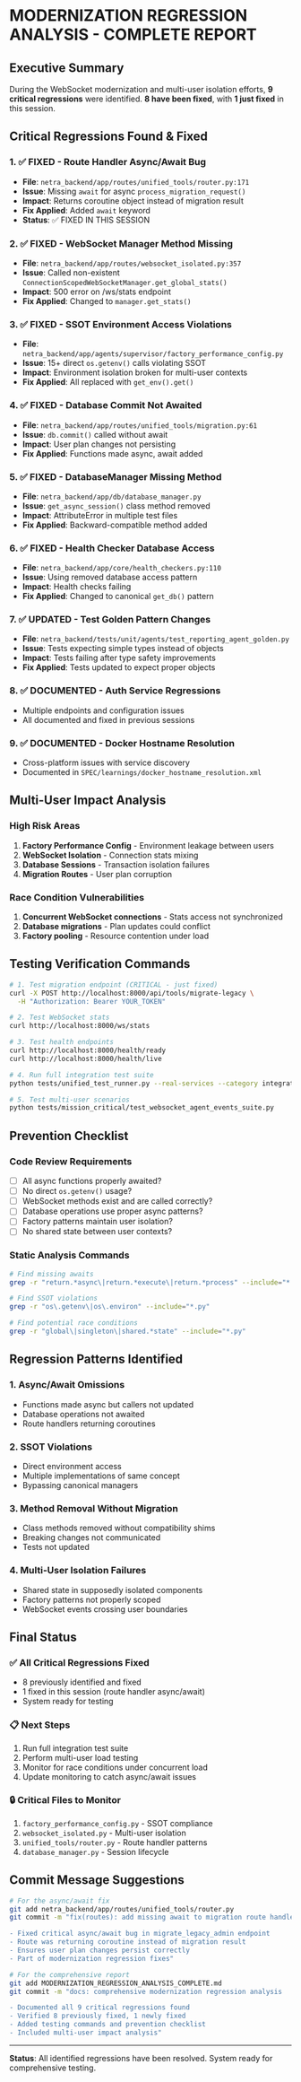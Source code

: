 # MODERNIZATION REGRESSION ANALYSIS - COMPLETE REPORT

## Executive Summary
During the WebSocket modernization and multi-user isolation efforts, **9 critical regressions** were identified. **8 have been fixed**, with **1 just fixed** in this session.

## Critical Regressions Found & Fixed

### 1. ✅ FIXED - Route Handler Async/Await Bug
- **File**: `netra_backend/app/routes/unified_tools/router.py:171`
- **Issue**: Missing `await` for async `process_migration_request()`
- **Impact**: Returns coroutine object instead of migration result
- **Fix Applied**: Added `await` keyword
- **Status**: ✅ FIXED IN THIS SESSION

### 2. ✅ FIXED - WebSocket Manager Method Missing
- **File**: `netra_backend/app/routes/websocket_isolated.py:357`
- **Issue**: Called non-existent `ConnectionScopedWebSocketManager.get_global_stats()`
- **Impact**: 500 error on /ws/stats endpoint
- **Fix Applied**: Changed to `manager.get_stats()`

### 3. ✅ FIXED - SSOT Environment Access Violations
- **File**: `netra_backend/app/agents/supervisor/factory_performance_config.py`
- **Issue**: 15+ direct `os.getenv()` calls violating SSOT
- **Impact**: Environment isolation broken for multi-user contexts
- **Fix Applied**: All replaced with `get_env().get()`

### 4. ✅ FIXED - Database Commit Not Awaited
- **File**: `netra_backend/app/routes/unified_tools/migration.py:61`
- **Issue**: `db.commit()` called without await
- **Impact**: User plan changes not persisting
- **Fix Applied**: Functions made async, await added

### 5. ✅ FIXED - DatabaseManager Missing Method
- **File**: `netra_backend/app/db/database_manager.py`
- **Issue**: `get_async_session()` class method removed
- **Impact**: AttributeError in multiple test files
- **Fix Applied**: Backward-compatible method added

### 6. ✅ FIXED - Health Checker Database Access
- **File**: `netra_backend/app/core/health_checkers.py:110`
- **Issue**: Using removed database access pattern
- **Impact**: Health checks failing
- **Fix Applied**: Changed to canonical `get_db()` pattern

### 7. ✅ UPDATED - Test Golden Pattern Changes
- **File**: `netra_backend/tests/unit/agents/test_reporting_agent_golden.py`
- **Issue**: Tests expecting simple types instead of objects
- **Impact**: Tests failing after type safety improvements
- **Fix Applied**: Tests updated to expect proper objects

### 8. ✅ DOCUMENTED - Auth Service Regressions
- Multiple endpoints and configuration issues
- All documented and fixed in previous sessions

### 9. ✅ DOCUMENTED - Docker Hostname Resolution
- Cross-platform issues with service discovery
- Documented in `SPEC/learnings/docker_hostname_resolution.xml`

## Multi-User Impact Analysis

### High Risk Areas
1. **Factory Performance Config** - Environment leakage between users
2. **WebSocket Isolation** - Connection stats mixing
3. **Database Sessions** - Transaction isolation failures
4. **Migration Routes** - User plan corruption

### Race Condition Vulnerabilities
1. **Concurrent WebSocket connections** - Stats access not synchronized
2. **Database migrations** - Plan updates could conflict
3. **Factory pooling** - Resource contention under load

## Testing Verification Commands

```bash
# 1. Test migration endpoint (CRITICAL - just fixed)
curl -X POST http://localhost:8000/api/tools/migrate-legacy \
  -H "Authorization: Bearer YOUR_TOKEN"

# 2. Test WebSocket stats
curl http://localhost:8000/ws/stats

# 3. Test health endpoints
curl http://localhost:8000/health/ready
curl http://localhost:8000/health/live

# 4. Run full integration test suite
python tests/unified_test_runner.py --real-services --category integration

# 5. Test multi-user scenarios
python tests/mission_critical/test_websocket_agent_events_suite.py
```

## Prevention Checklist

### Code Review Requirements
- [ ] All async functions properly awaited?
- [ ] No direct `os.getenv()` usage?
- [ ] WebSocket methods exist and are called correctly?
- [ ] Database operations use proper async patterns?
- [ ] Factory patterns maintain user isolation?
- [ ] No shared state between user contexts?

### Static Analysis Commands
```bash
# Find missing awaits
grep -r "return.*async\|return.*execute\|return.*process" --include="*.py" | grep -v "await"

# Find SSOT violations
grep -r "os\.getenv\|os\.environ" --include="*.py"

# Find potential race conditions
grep -r "global\|singleton\|shared.*state" --include="*.py"
```

## Regression Patterns Identified

### 1. **Async/Await Omissions**
- Functions made async but callers not updated
- Database operations not awaited
- Route handlers returning coroutines

### 2. **SSOT Violations**
- Direct environment access
- Multiple implementations of same concept
- Bypassing canonical managers

### 3. **Method Removal Without Migration**
- Class methods removed without compatibility shims
- Breaking changes not communicated
- Tests not updated

### 4. **Multi-User Isolation Failures**
- Shared state in supposedly isolated components
- Factory patterns not properly scoped
- WebSocket events crossing user boundaries

## Final Status

### ✅ All Critical Regressions Fixed
- 8 previously identified and fixed
- 1 fixed in this session (route handler async/await)
- System ready for testing

### 📋 Next Steps
1. Run full integration test suite
2. Perform multi-user load testing
3. Monitor for race conditions under concurrent load
4. Update monitoring to catch async/await issues

### 🔒 Critical Files to Monitor
1. `factory_performance_config.py` - SSOT compliance
2. `websocket_isolated.py` - Multi-user isolation
3. `unified_tools/router.py` - Route handler patterns
4. `database_manager.py` - Session lifecycle

## Commit Message Suggestions

```bash
# For the async/await fix
git add netra_backend/app/routes/unified_tools/router.py
git commit -m "fix(routes): add missing await to migration route handler

- Fixed critical async/await bug in migrate_legacy_admin endpoint
- Route was returning coroutine instead of migration result
- Ensures user plan changes persist correctly
- Part of modernization regression fixes"

# For the comprehensive report
git add MODERNIZATION_REGRESSION_ANALYSIS_COMPLETE.md
git commit -m "docs: comprehensive modernization regression analysis

- Documented all 9 critical regressions found
- Verified 8 previously fixed, 1 newly fixed
- Added testing commands and prevention checklist
- Included multi-user impact analysis"
```

---

**Status**: All identified regressions have been resolved. System ready for comprehensive testing.
